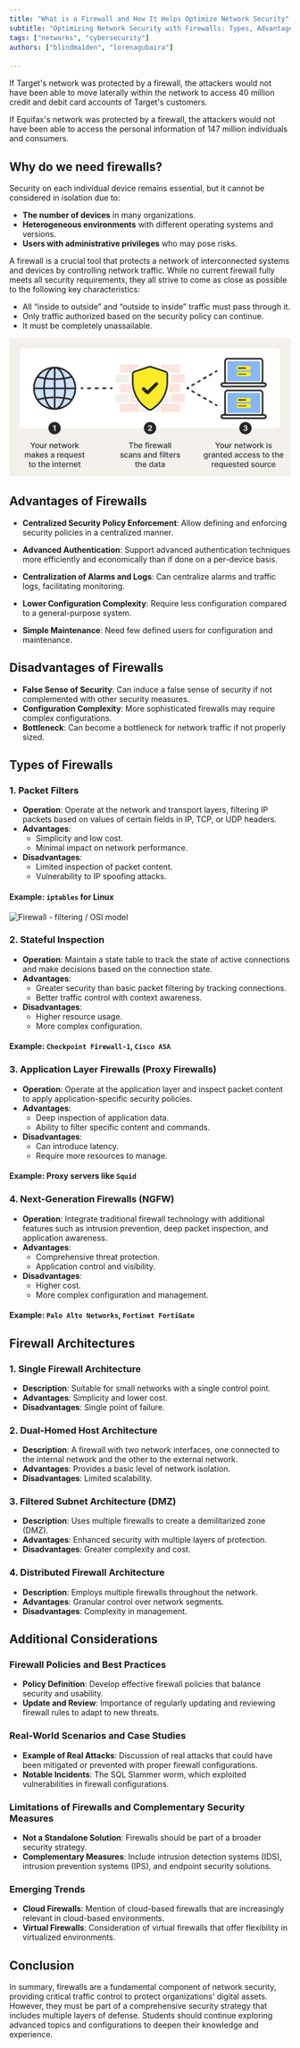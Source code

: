```yaml
---
title: "What is a Firewall and How It Helps Optimize Network Security"  
subtitle: "Optimizing Network Security with Firewalls: Types, Advantages, Disadvantages, and Architectures - Complete Guide"  
tags: ["networks", "cybersecurity"]  
authors: ["blindma1den", "lorenagubaira"]

---
```


If Target's network was protected by a firewall, the attackers would not have been able to move laterally within the network to access 40 million credit and debit card accounts of Target's customers.

If Equifax's network was protected by a firewall, the attackers would not have been able to access the personal information of 147 million individuals and consumers.

## Why do we need firewalls?

Security on each individual device remains essential, but it cannot be considered in isolation due to:

- **The number of devices** in many organizations.
- **Heterogeneous environments** with different operating systems and versions.
- **Users with administrative privileges** who may pose risks.

A firewall is a crucial tool that protects a network of interconnected systems and devices by controlling network traffic. While no current firewall fully meets all security requirements, they all strive to come as close as possible to the following key characteristics:

- All “inside to outside” and “outside to inside” traffic must pass through it.
- Only traffic authorized based on the security policy can continue.
- It must be completely unassailable.

![firewall](https://github.com/4GeeksAcademy/cybersecurity-syllabus/blob/main/assets/05-seguridad-en-redes-2/firewall/how-a-firewall-works.jpg?raw=true)

## Advantages of Firewalls

- **Centralized Security Policy Enforcement**: Allow defining and enforcing security policies in a centralized manner.

- **Advanced Authentication**: Support advanced authentication techniques more efficiently and economically than if done on a per-device basis.

- **Centralization of Alarms and Logs**: Can centralize alarms and traffic logs, facilitating monitoring.

- **Lower Configuration Complexity**: Require less configuration compared to a general-purpose system.

- **Simple Maintenance**: Need few defined users for configuration and maintenance.

## Disadvantages of Firewalls

- **False Sense of Security**: Can induce a false sense of security if not complemented with other security measures.
- **Configuration Complexity**: More sophisticated firewalls may require complex configurations.
- **Bottleneck**: Can become a bottleneck for network traffic if not properly sized.

## Types of Firewalls

### 1. **Packet Filters**

- **Operation**: Operate at the network and transport layers, filtering IP packets based on values of certain fields in IP, TCP, or UDP headers.
- **Advantages**:
  - Simplicity and low cost.
  - Minimal impact on network performance.
- **Disadvantages**:
  - Limited inspection of packet content.
  - Vulnerability to IP spoofing attacks.

#### Example: `iptables` for Linux

![Firewall - filtering / OSI model](../assets/05-seguridad-en-redes-2/firewall/firewall-image-2.us.png)

### 2. **Stateful Inspection**

- **Operation**: Maintain a state table to track the state of active connections and make decisions based on the connection state.
- **Advantages**:
  - Greater security than basic packet filtering by tracking connections.
  - Better traffic control with context awareness.
- **Disadvantages**:
  - Higher resource usage.
  - More complex configuration.

#### Example: `Checkpoint Firewall-1`, `Cisco ASA`

### 3. **Application Layer Firewalls (Proxy Firewalls)**

- **Operation**: Operate at the application layer and inspect packet content to apply application-specific security policies.
- **Advantages**:
  - Deep inspection of application data.
  - Ability to filter specific content and commands.
- **Disadvantages**:
  - Can introduce latency.
  - Require more resources to manage.

#### Example: Proxy servers like `Squid`

### 4. **Next-Generation Firewalls (NGFW)**

- **Operation**: Integrate traditional firewall technology with additional features such as intrusion prevention, deep packet inspection, and application awareness.
- **Advantages**:
  - Comprehensive threat protection.
  - Application control and visibility.
- **Disadvantages**:
  - Higher cost.
  - More complex configuration and management.

#### Example: `Palo Alto Networks`, `Fortinet FortiGate`

## Firewall Architectures

### 1. **Single Firewall Architecture**

- **Description**: Suitable for small networks with a single control point.
- **Advantages**: Simplicity and lower cost.
- **Disadvantages**: Single point of failure.

### 2. **Dual-Homed Host Architecture**

- **Description**: A firewall with two network interfaces, one connected to the internal network and the other to the external network.
- **Advantages**: Provides a basic level of network isolation.
- **Disadvantages**: Limited scalability.

### 3. **Filtered Subnet Architecture (DMZ)**

- **Description**: Uses multiple firewalls to create a demilitarized zone (DMZ).
- **Advantages**: Enhanced security with multiple layers of protection.
- **Disadvantages**: Greater complexity and cost.

### 4. **Distributed Firewall Architecture**

- **Description**: Employs multiple firewalls throughout the network.
- **Advantages**: Granular control over network segments.
- **Disadvantages**: Complexity in management.

## Additional Considerations

### Firewall Policies and Best Practices

- **Policy Definition**: Develop effective firewall policies that balance security and usability.
- **Update and Review**: Importance of regularly updating and reviewing firewall rules to adapt to new threats.

### Real-World Scenarios and Case Studies

- **Example of Real Attacks**: Discussion of real attacks that could have been mitigated or prevented with proper firewall configurations.
- **Notable Incidents**: The SQL Slammer worm, which exploited vulnerabilities in firewall configurations.

### Limitations of Firewalls and Complementary Security Measures

- **Not a Standalone Solution**: Firewalls should be part of a broader security strategy.
- **Complementary Measures**: Include intrusion detection systems (IDS), intrusion prevention systems (IPS), and endpoint security solutions.

### Emerging Trends

- **Cloud Firewalls**: Mention of cloud-based firewalls that are increasingly relevant in cloud-based environments.
- **Virtual Firewalls**: Consideration of virtual firewalls that offer flexibility in virtualized environments.

## Conclusion

In summary, firewalls are a fundamental component of network security, providing critical traffic control to protect organizations' digital assets. However, they must be part of a comprehensive security strategy that includes multiple layers of defense. Students should continue exploring advanced topics and configurations to deepen their knowledge and experience.
